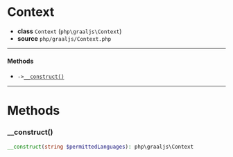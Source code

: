 # Context

- **class** `Context` (`php\graaljs\Context`)
- **source** `php/graaljs/Context.php`

---

#### Methods

- `->`[`__construct()`](#method-__construct)

---
# Methods

<a name="method-__construct"></a>

### __construct()
```php
__construct(string $permittedLanguages): php\graaljs\Context
```